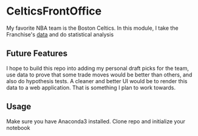 # CelticsFrontOffice

My favorite NBA team is the Boston Celtics. In this module, I take the Franchise's [data](https://www.basketball-reference.com/teams/BOS/) and do statistical analysis

## Future Features
I hope to build this repo into adding my personal draft picks for the team, use data to prove that some trade moves would be better than others, and also do hypothesis tests.
A cleaner and better UI would be to render this data to a web application. That is something I plan to work towards. 


## Usage
Make sure you have Anaconda3 installed. Clone repo and initialize your notebook 
